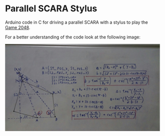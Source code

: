 # Parallel SCARA Stylus

Arduino code in C for driving a parallel SCARA with a stylus to play the [Game 2048](https://github.com/andres-zibula/2048-game-robot).


For a better understanding of the code look at the following image:

![](https://github.com/andres-zibula/project-images/blob/master/parallel_scara_stylus/parallel_scara_stylus.jpeg)